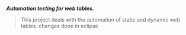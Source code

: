 _**Automation testing for web tables.**_
> This project deals with the automation of static and dynamic web tables.
changes done in eclipse
